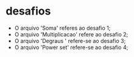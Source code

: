 # desafios 
- O arquivo 'Soma' referes ao desafio 1;
- O arquivo 'Multiplicacao' refere ao desafio 2;
- O arquivo 'Degraus ' refere-se ao desafio 3;
- O arquivo 'Power set' refere-se ao desafio 4;
